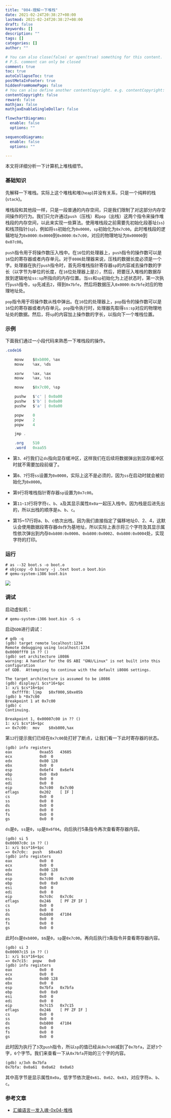 ```yaml
---
title: "004-理解一下堆栈"
date: 2021-02-24T20:38:27+08:00
lastmod: 2021-02-24T20:38:27+08:00
draft: false
keywords: []
description: ""
tags: []
categories: []
author: ""

# You can also close(false) or open(true) something for this content.
# P.S. comment can only be closed
comment: true
toc: true
autoCollapseToc: true
postMetaInFooter: true
hiddenFromHomePage: false
# You can also define another contentCopyright. e.g. contentCopyright: "This is another copyright."
contentCopyright: false
reward: false
mathjax: false
mathjaxEnableSingleDollar: false

flowchartDiagrams:
  enable: false
  options: ""

sequenceDiagrams: 
  enable: false
  options: ""

---
```


本文将详细分析一下计算机上堆栈细节。

<!--more-->

### 基础知识

先解释一下堆栈。实际上这个堆栈和堆(`heap`)并没有关系，只是一个纯粹的栈(`stack`)。

堆栈段和其他段一样，只是一段普通的内存空间，只是我们限制了对这部分内存空间操作的行为。我们只允许通过`push`（压栈）和`pop`（出栈）这两个指令来操作堆栈段的内存空间，以此来实现一些算法。使用堆栈段之前需要先初始化段基址(`ss`)和栈顶指针(`sp`)，例如将`ss`初始化为`0x0000`，`sp`初始化为`0x7c00`。此时堆栈段的逻辑地址为`0x0000:0x0000`到`0x0000:0x7c00`，对应的物理地址为`0x00000`到`0x07c00`。

`push`指令用于将操作数压入栈中。在`16`位的处理器上，`push`指令的操作数可以是`16`位的寄存器或者内存单元。对于`8086`处理器来说，压栈的数据长度必须是一个字。处理器在执行`push`指令时，首先将堆栈指针寄存器`sp`的内容减去操作数的字长（以字节为单位的长度，在`16`位处理器上是`2`），然后，把要压入堆栈的数据存放到逻辑地址`ss:sp`所指向的内存位置。当`ss`和`sp`初始化为上述状态时，第一次执行`push`指令，`sp`先减去`2`，得到`0x7bfe`，然后将数据压入`0x0000:0x7bfe`对应的物理地址处。

`pop`指令用于将操作数从栈中弹出。在`16`位的处理器上，`pop`指令的操作数可以是`16`位的寄存器或者内存单元。`pop`指令执行时，处理器先取得`ss:sp`对应的物理地址处的数据。然后，将`sp`的内容加上操作数的字长，以指向下一个堆栈位置。 

### 示例

下面我们通过一小段代码来熟悉一下堆栈段的操作。

```as
.code16

	movw	$0xb800, %ax	
	movw	%ax, %ds

	xorw	%ax, %ax
	movw	%ax, %ss

	movw	$0x7c00, %sp		

	pushw	$'c' | 0x0a00
	pushw	$'b' | 0x0a00
	pushw	$'a' | 0x0a00

	popw	0
	popw	2
	popw	4

	jmp	.

	.org	510
	.word	0xaa55
```

* 第`3、4`行我们让`ds`指向显存缓冲区，这样我们在后续将数据弹出到显存缓冲区时就不需要加段前缀了。

* 第`6、7`行将`ss`设置为`0x0000`，实际上这不是必须的，因为`ss`在启动时就会被初始化为`0x0000`。

* 第`9`行将堆栈指针寄存器`sp`设置为`0x7c00`。

* 第`11~13`行将字符`c`、`b`、`a`及其显示属性`0x0a`一起压入栈中。因为栈是后进先出的，所以出栈的顺序是`a`、`b`、`c`。

* 第15~17行将a、b、c依次出栈。因为我们直接指定了偏移地址0、2、4，这默认会使用数据段寄存器ds作为基地址，所以实际上表示将三个字符及其显示属性依次弹出到内存`0xb800:0x0000`、`0xb800:0x0002`、`0xb800:0x0004`处，实现字符的打印。

### 运行

```
# as --32 boot.s -o boot.o
# objcopy -O binary -j .text boot.o boot.bin
# qemu-system-i386 boot.bin
```
![](./qemu-stack.png)

### 调试

启动虚拟机：
```
# qemu-system-i386 boot.bin -S -s
```

启动`GDB`进行调试：

```
# gdb -q
(gdb) target remote localhost:1234
Remote debugging using localhost:1234
0x0000fff0 in ?? ()
(gdb) set architecture i8086 
warning: A handler for the OS ABI "GNU/Linux" is not built into this configuration
of GDB.  Attempting to continue with the default i8086 settings.

The target architecture is assumed to be i8086
(gdb) display/i $cs*16+$pc
1: x/i $cs*16+$pc
   0xffff0:	ljmp   $0xf000,$0xe05b
(gdb) b *0x7c00  
Breakpoint 1 at 0x7c00
(gdb) c
Continuing.

Breakpoint 1, 0x00007c00 in ?? ()
1: x/i $cs*16+$pc
=> 0x7c00:	mov    $0xb800,%ax
```

第`12`行提示我们已经在`0x7c00`处打好了断点，让我们看一下此时寄存器的状态。

```
(gdb) info registers
eax            0xaa55	43605
ecx            0x0	0
edx            0x80	128
ebx            0x0	0
esp            0x6ef4	0x6ef4
ebp            0x0	0x0
esi            0x0	0
edi            0x0	0
eip            0x7c00	0x7c00
eflags         0x202	[ IF ]
cs             0x0	0
ss             0x0	0
ds             0x0	0
es             0x0	0
fs             0x0	0
gs             0x0	0
```

`ds`是`0`，`ss`是`0`，`sp`是`0x6f04`。向后执行5条指令再次查看寄存器内容。

```
(gdb) si 5
0x00007c0c in ?? ()
1: x/i $cs*16+$pc
=> 0x7c0c:	push   $0xa63
(gdb) info registers
eax            0x0	0
ecx            0x0	0
edx            0x80	128
ebx            0x0	0
esp            0x7c00	0x7c00
ebp            0x0	0x0
esi            0x0	0
edi            0x0	0
eip            0x7c0c	0x7c0c
eflags         0x246	[ PF ZF IF ]
cs             0x0	0
ss             0x0	0
ds             0xb800	47104
es             0x0	0
fs             0x0	0
gs             0x0	0
```

此时`ds`是`0xb800`，ss是`0`，`sp`是`0x7c00`。再向后执行`3`条指令并查看寄存器内容。

```
(gdb) si 3
0x00007c15 in ?? ()
1: x/i $cs*16+$pc
=> 0x7c15:	popw   0x0
(gdb) info registers
eax            0x0	0
ecx            0x0	0
edx            0x80	128
ebx            0x0	0
esp            0x7bfa	0x7bfa
ebp            0x0	0x0
esi            0x0	0
edi            0x0	0
eip            0x7c15	0x7c15
eflags         0x246	[ PF ZF IF ]
cs             0x0	0
ss             0x0	0
ds             0xb800	47104
es             0x0	0
fs             0x0	0
gs             0x0	0
```


此时因为执行了`3`次`push`指令，所以`sp`的值已经从`0x7c00`减到了`0x7bfa`，正好`3`个字，`6`个字节。我们来查看一下从`0x7bfa`开始的三个字的内容。

```
(gdb) x/3xh 0x7bfa
0x7bfa:	0x0a61	0x0a62	0x0a63
```

其中高字节是显示属性`0x0a`，低字节依次是`0x61`、`0x62`、`0x63`，对应字符`a`、`b`、`c`。

### 参考文章

* [汇编语言一发入魂-0x04-堆栈](https://kviccn.github.io/posts/2020/03/%E6%B1%87%E7%BC%96%E8%AF%AD%E8%A8%80%E4%B8%80%E5%8F%91%E5%85%A5%E9%AD%82-0x04-%E5%A0%86%E6%A0%88/)
